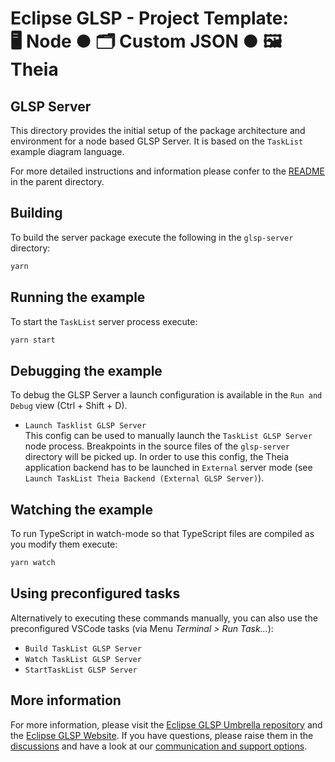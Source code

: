 # Eclipse GLSP - Project Template:<br> 🖥️ Node ● 🗂️ Custom JSON ● 🖼️ Theia

## GLSP Server

This directory provides the initial setup of the package architecture and environment for a node based GLSP Server.
It is based on the `TaskList` example diagram language.

For more detailed instructions and information please confer to the [README](../README.md) in the parent directory.

## Building

To build the server package execute the following in the `glsp-server` directory:

```bash
yarn
```

## Running the example

To start the `TaskList` server process execute:

```bash
yarn start
```

## Debugging the example

To debug the GLSP Server a launch configuration is available in the `Run and Debug` view (Ctrl + Shift + D).

-   `Launch Tasklist GLSP Server`<br>
    This config can be used to manually launch the `TaskList GLSP Server` node process.
    Breakpoints in the source files of the `glsp-server` directory will be picked up.
    In order to use this config, the Theia application backend has to be launched in `External` server mode (see `Launch TaskList Theia Backend (External GLSP Server)`).

## Watching the example

To run TypeScript in watch-mode so that TypeScript files are compiled as you modify them execute:

```bash
yarn watch
```

## Using preconfigured tasks

Alternatively to executing these commands manually, you can also use the preconfigured VSCode tasks (via Menu _Terminal > Run Task..._):

-   `Build TaskList GLSP Server`
-   `Watch TaskList GLSP Server`
-   `StartTaskList GLSP Server`

## More information

For more information, please visit the [Eclipse GLSP Umbrella repository](https://github.com/eclipse-glsp/glsp) and the [Eclipse GLSP Website](https://www.eclipse.org/glsp/).
If you have questions, please raise them in the [discussions](https://github.com/eclipse-glsp/glsp/discussions) and have a look at our [communication and support options](https://www.eclipse.org/glsp/contact/).
